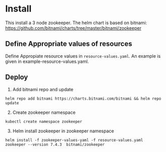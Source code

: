 # Install
This install a 3 node zookeeper.
The helm chart is based on bitnami: https://github.com/bitnami/charts/tree/master/bitnami/zookeeper

## Define Appropriate values of resources
Define Appropiate resource values in ```resource-values.yaml```.
An example is given in example-resource-values.yaml.

## Deploy
1. Add bitnami repo and update
```
helm repo add bitnami https://charts.bitnami.com/bitnami && helm repo update
```
2. Create zookeeper namespace
```
kubectl create namespace zookeeper
```
3. Helm install zookeeper in zookeeper namespace
```
helm install -f zookeeper-values-yaml -f resource-values.yaml zookeeper --version 7.4.3  bitnami/zookeeper 
```

